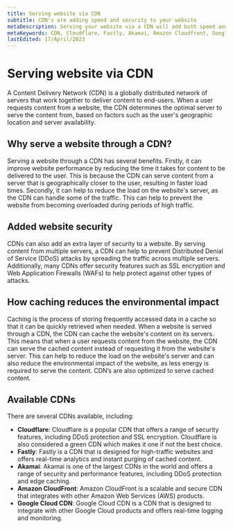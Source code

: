 ```yaml
---
title: Serving website via CDN
subtitle: CDN's are adding speed and security to your website
metaDescription: Serving your website via a CDN will add both speed and security to your website. Read more in the article and see a list of the best available CDN's.
metaKeywords: CDN, Cloudflare, Fastly, Akamai, Amazon Cloudfront, Google Cloud CDN
lastEdited: 17/April/2023
---
```


# Serving website via CDN

A Content Delivery Network (CDN) is a globally distributed network of servers that work together to deliver content to end-users. When a user requests content from a website, the CDN determines the optimal server to serve the content from, based on factors such as the user's geographic location and server availability.

## Why serve a website through a CDN?

Serving a website through a CDN has several benefits. Firstly, it can improve website performance by reducing the time it takes for content to be delivered to the user. This is because the CDN can serve content from a server that is geographically closer to the user, resulting in faster load times. Secondly, it can help to reduce the load on the website's server, as the CDN can handle some of the traffic. This can help to prevent the website from becoming overloaded during periods of high traffic.

## Added website security

CDNs can also add an extra layer of security to a website. By serving content from multiple servers, a CDN can help to prevent Distributed Denial of Service (DDoS) attacks by spreading the traffic across multiple servers. Additionally, many CDNs offer security features such as SSL encryption and Web Application Firewalls (WAFs) to help protect against other types of attacks.

## How caching reduces the environmental impact

Caching is the process of storing frequently accessed data in a cache so that it can be quickly retrieved when needed. When a website is served through a CDN, the CDN can cache the website's content on its servers. This means that when a user requests content from the website, the CDN can serve the cached content instead of requesting it from the website's server. This can help to reduce the load on the website's server and can also reduce the environmental impact of the website, as less energy is required to serve the content. CDN’s are also optimized to serve cached content.

## Available CDNs

There are several CDNs available, including:

- **Cloudflare**: Cloudflare is a popular CDN that offers a range of security features, including DDoS protection and SSL encryption. Cloudflare is also considered a green CDN which makes it one if not the best choice.
- **Fastly**: Fastly is a CDN that is designed for high-traffic websites and offers real-time analytics and instant purging of cached content.
- **Akamai**: Akamai is one of the largest CDNs in the world and offers a range of security and performance features, including DDoS protection and edge caching.
- **Amazon CloudFront**: Amazon CloudFront is a scalable and secure CDN that integrates with other Amazon Web Services (AWS) products.
- **Google Cloud CDN**: Google Cloud CDN is a CDN that is designed to integrate with other Google Cloud products and offers real-time logging and monitoring.